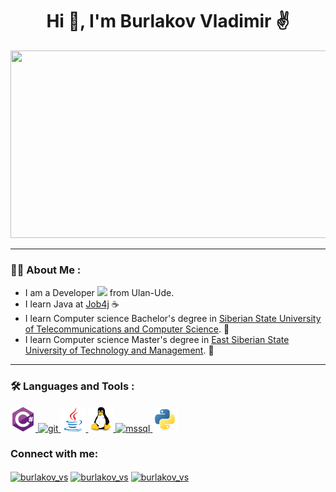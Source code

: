<h1 align="center">Hi 👋, I'm Burlakov Vladimir ✌️</h1>

<div align="center">
  <img src="https://media.giphy.com/media/dWesBcTLavkZuG35MI/giphy.gif" width="600" height="300"/>
</div>

---

### :woman_technologist: About Me :
* I am a Developer <img src="https://media.giphy.com/media/WUlplcMpOCEmTGBtBW/giphy.gif" width="30"> from Ulan-Ude.
* I learn Java at [Job4j](https://job4j.ru/) :coffee:
* I learn Computer science Bachelor's degree in [Siberian State University of Telecommunications and Computer Science](https://sibsutis.ru/). :office:
* I learn Computer science Master's degree in [East Siberian State University of Technology and Management](https://esstu.ru/indexEng.htm). :office:

---

### :hammer_and_wrench: Languages and Tools :

<p align="left"> <a href="https://www.w3schools.com/cs/" target="_blank" rel="noreferrer"> <img src="https://raw.githubusercontent.com/devicons/devicon/master/icons/csharp/csharp-original.svg" alt="csharp" width="40" height="40"/> </a> <a href="https://git-scm.com/" target="_blank" rel="noreferrer"> <img src="https://www.vectorlogo.zone/logos/git-scm/git-scm-icon.svg" alt="git" width="40" height="40"/> </a> <a href="https://www.java.com" target="_blank" rel="noreferrer"> <img src="https://raw.githubusercontent.com/devicons/devicon/master/icons/java/java-original.svg" alt="java" width="40" height="40"/> </a> <a href="https://www.linux.org/" target="_blank" rel="noreferrer"> <img src="https://raw.githubusercontent.com/devicons/devicon/master/icons/linux/linux-original.svg" alt="linux" width="40" height="40"/> </a> <a href="https://www.microsoft.com/en-us/sql-server" target="_blank" rel="noreferrer"> <img src="https://www.svgrepo.com/show/303229/microsoft-sql-server-logo.svg" alt="mssql" width="40" height="40"/> </a> <a href="https://www.python.org" target="_blank" rel="noreferrer"> <img src="https://raw.githubusercontent.com/devicons/devicon/master/icons/python/python-original.svg" alt="python" width="40" height="40"/> </a> </p>


<h3 align="left">Connect with me:</h3>
<p align="left">
<a href="https://vk.com/burlakov_vs" target="blank"><img align="center" src="https://icons8.ru/icon/13977/vk-com" alt="burlakov_vs" height="30" width="30" /></a>
<a href="https://discord.gg/burlakov_vs" target="blank"><img align="center" src="https://raw.githubusercontent.com/rahuldkjain/github-profile-readme-generator/master/src/images/icons/Social/discord.svg" alt="burlakov_vs" height="30" width="40" /></a>
<a href="https://t.me/burlakov_vs" target="blank"><img align="center" src="https://encrypted-tbn0.gstatic.com/images?q=tbn:ANd9GcRggHfyBVAMrN3y4kwxLg4vOfFTZTOopEQQRw&s" alt="burlakov_vs" height="30" width="30" /></a>

</p>
